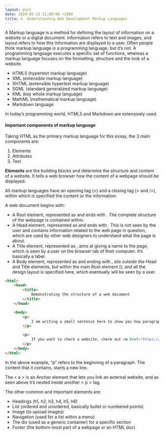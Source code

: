 ```yaml
---
layout: post
date: 2024-05-12 21:00:00 +1000
title: 4. Understanding Web Development Markup Languages
---
```


A Markup language is a method for defining the layout of information on a website or a digital document. Information refers to text and images, and layout refers to how this information are displayed to a user. 
Often people think markup language is a programming language, but it’s not. A programming language executes a specific set of functions, whereas a markup language focuses on the formatting, structure and the look of a website.

<ul>
<li>HTML5 (hypertext markup language)</li>
<li>XML (extensible markup language)</li>
<li>XHTML (extensible hypertext markup language)</li>
<li>SGML (standard generalized markup language)</li>
<li>KML (key whole markup language)</li>
<li>MathML (mathematical markup language)</li>
<li>Markdown language</li>
</ul>

In today’s programming world, HTML5 and Markdown are extensively used.  

#### Important components of markup language
Taking HTML as the primary markup language for this essay, the 3 main components are:
<ol>
<li>Elements</li>
<li>Attributes</li>
<li>Text</li>
</ol>

**Elements** are the building blocks and determine the structure and content of a website. It tells a web browser how the content of a webpage should be displayed.  

All markup languages have an opening tag (<) and a closing tag (> and />), within which is specified the content or the information. 

A web document begins with:
<ul>
<li>A Root element, represented as <html> and ends with </html>. The complete structure of the webpage is contained within.</li>
<li>A Head element, represented as <head> and ends with </head>. This is not seen by the user and contains information related to the web page in question, which are used by other web designers to understand what the page is about.</li>
<li>A Title element, represented as <title> and ends with </title>, aims at giving a name to the page, which is seen by a user on the browser tab of their computer. It’s basically a label. </li>
<li>A Body element, represented as <body> and ending with </body>, sits outside the Head and Title elements, but within the main Root element (<html>), and all the design layout is specified here, which eventually will be seen by a user.</li>
</ul>


```html
<html>
    <head>
        <title>
            Demonstrating the structure of a web document
        </title>
    </head>

    <body>
        <p>
            I am writing a small sentence here to show you how paragraph works!
        </p>

        <p>
            If you want to check a website, check out <a href="https://emanoj1.github.io/"> Manoj's code blog! </a>
        </p>
    </body>
</html>
```


In the above example, “p” refers to the beginning of a paragraph. The content that it contains, starts a new line.  

The < a > is an Anchor element that lets you link an external website, and as seen above it’s nested inside another < p > tag.  

The other common and important elements are:

<ul>
<li>Headings (h1, h2, h3, h4, h5, h6)</li>
<li>List (ordered and unordered, basically bullet or numbered points)</li>
<li>Image (to upload images)</li>
<li>Navigation (used for a list within a menu)</li>
<li>The div (used as a generic container) for a specific section</li>
<li>Footer (the bottom-most part of a webpage or an HTML doc)</li>
</ul>  

